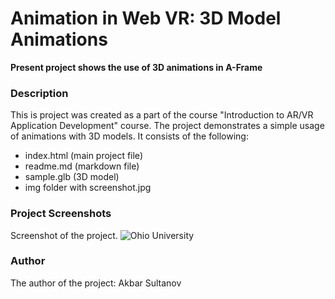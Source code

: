 # Animation in Web VR: 3D Model Animations

**Present project shows the use of 3D animations in A-Frame**


### **Description**
This is project was created as a part of the course "Introduction to AR/VR Application Development" course. The project demonstrates a simple usage of animations with 3D models. It consists of the following:
- index.html (main project file) 
- readme.md (markdown file)
- sample.glb (3D model)
- img folder with screenshot.jpg

### **Project Screenshots**
Screenshot of the project.
![Ohio University](img/screenshot.jpg)

### **Author**
The author of the project: Akbar Sultanov